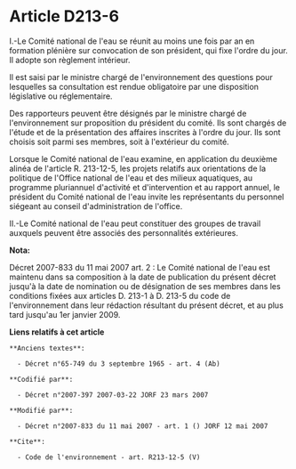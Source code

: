 # Article D213-6

I.-Le Comité national de l'eau se réunit au moins une fois par an en formation plénière sur convocation de son président, qui
fixe l'ordre du jour. Il adopte son règlement intérieur. 

Il est saisi par le ministre chargé de l'environnement des questions pour lesquelles sa consultation est rendue obligatoire
par une disposition législative ou réglementaire. 

Des rapporteurs peuvent être désignés par le ministre chargé de l'environnement sur proposition du président du comité. Ils
sont chargés de l'étude et de la présentation des affaires inscrites à l'ordre du jour. Ils sont choisis soit parmi ses
membres, soit à l'extérieur du comité. 

Lorsque le Comité national de l'eau examine, en application du deuxième alinéa de l'article R. 213-12-5, les projets relatifs
aux orientations de la politique de l'Office national de l'eau et des milieux aquatiques, au programme pluriannuel d'activité
et d'intervention et au rapport annuel, le président du Comité national de l'eau invite les représentants du personnel
siégeant au conseil d'administration de l'office. 

II.-Le Comité national de l'eau peut constituer des groupes de travail auxquels peuvent être associés des personnalités
extérieures.

**Nota:**

Décret 2007-833 du 11 mai 2007 art. 2 : Le Comité national de l'eau est maintenu dans sa composition à la date de publication
du présent décret jusqu'à la date de nomination ou de désignation de ses membres dans les conditions fixées aux articles D.
213-1 à D. 213-5 du code de l'environnement dans leur rédaction résultant du présent décret, et au plus tard jusqu'au 1er
janvier 2009.

**Liens relatifs à cet article**

	**Anciens textes**:

	  - Décret n°65-749 du 3 septembre 1965 - art. 4 (Ab)

	**Codifié par**:

	  - Décret n°2007-397 2007-03-22 JORF 23 mars 2007

	**Modifié par**:

	  - Décret n°2007-833 du 11 mai 2007 - art. 1 () JORF 12 mai 2007

	**Cite**:

	  - Code de l'environnement - art. R213-12-5 (V)
